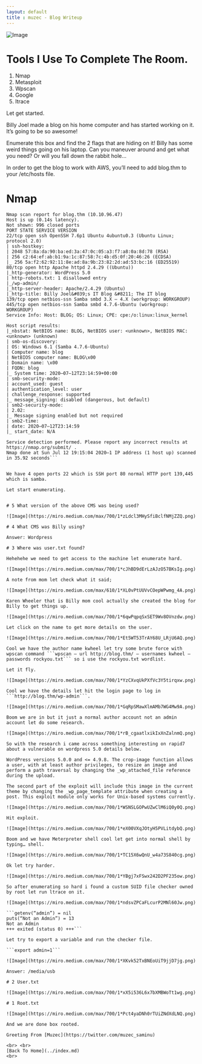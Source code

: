 ```yaml
---
layout: default
title : muzec - Blog Writeup
---
```


![Image](https://miro.medium.com/max/700/1*Sx8UMBarKnpgZ6UQXOuOmQ.png)

# Tools I Use To Complete The Room.

1. Nmap
2. Metasploit
3. Wpscan
4. Google
5. ltrace

Let get started.

Billy Joel made a blog on his home computer and has started working on it. It’s going to be so awesome!

Enumerate this box and find the 2 flags that are hiding on it! Billy has some weird things going on his laptop. Can you maneuver around and get what you need? Or will you fall down the rabbit hole…

In order to get the blog to work with AWS, you’ll need to add blog.thm to your /etc/hosts file.


# Nmap

```Nmap 7.80 scan initiated Sun Jul 12 19:14:28 2020 as: nmap -sC -sV -oA nmap blog.thm
Nmap scan report for blog.thm (10.10.96.47)
Host is up (0.14s latency).
Not shown: 996 closed ports
PORT STATE SERVICE VERSION
22/tcp open ssh OpenSSH 7.6p1 Ubuntu 4ubuntu0.3 (Ubuntu Linux; protocol 2.0)
| ssh-hostkey:
| 2048 57:8a:da:90:ba:ed:3a:47:0c:05:a3:f7:a8:0a:8d:78 (RSA)
| 256 c2:64:ef:ab:b1:9a:1c:87:58:7c:4b:d5:0f:20:46:26 (ECDSA)
|_ 256 5a:f2:62:92:11:8e:ad:8a:9b:23:82:2d:ad:53:bc:16 (ED25519)
80/tcp open http Apache httpd 2.4.29 ((Ubuntu))
|_http-generator: WordPress 5.0
| http-robots.txt: 1 disallowed entry
|_/wp-admin/
|_http-server-header: Apache/2.4.29 (Ubuntu)
|_http-title: Billy Joel&#039;s IT Blog &#8211; The IT blog
139/tcp open netbios-ssn Samba smbd 3.X — 4.X (workgroup: WORKGROUP)
445/tcp open netbios-ssn Samba smbd 4.7.6-Ubuntu (workgroup: WORKGROUP)
Service Info: Host: BLOG; OS: Linux; CPE: cpe:/o:linux:linux_kernel

Host script results:
|_nbstat: NetBIOS name: BLOG, NetBIOS user: <unknown>, NetBIOS MAC: <unknown> (unknown)
| smb-os-discovery:
| OS: Windows 6.1 (Samba 4.7.6-Ubuntu)
| Computer name: blog
| NetBIOS computer name: BLOG\x00
| Domain name: \x00
| FQDN: blog
|_ System time: 2020–07–12T23:14:59+00:00
| smb-security-mode:
| account_used: guest
| authentication_level: user
| challenge_response: supported
|_ message_signing: disabled (dangerous, but default)
| smb2-security-mode:
| 2.02:
|_ Message signing enabled but not required
| smb2-time:
| date: 2020–07–12T23:14:59
|_ start_date: N/A

Service detection performed. Please report any incorrect results at https://nmap.org/submit/ .
Nmap done at Sun Jul 12 19:15:04 2020–1 IP address (1 host up) scanned in 35.92 seconds```


We have 4 open ports 22 which is SSH port 80 normal HTTP port 139,445 which is samba.

Let start enumerating.


# 5 What version of the above CMS was being used?

![Image](https://miro.medium.com/max/700/1*zLdcl3MHySfiBclfNMjZZQ.png)

# 4 What CMS was Billy using?

Answer: Wordpress

# 3 Where was user.txt found?

Hehehehe we need to get access to the machine let enumerate hard.

![Image](https://miro.medium.com/max/700/1*cJhBD9dErLzAJzO57BKsIg.png)

A note from mom let check what it said;

![Image](https://miro.medium.com/max/610/1*XL0vPtUUVvCOepWPwmg_4A.png)

Karen Wheeler that is Billy mom cool actually she created the blog for Billy to get things up.

![Image](https://miro.medium.com/max/700/1*6qwPqpqSxSET9Wv8OVnzdw.png)

Let click on the name to get more details on the user.

![Image](https://miro.medium.com/max/700/1*Et5WT53TrAY68U_LRjU6AQ.png)

Cool we have the author name kwheel let try some brute force with wpscan command ```wpscan — url http://blog.thm/ — usernames kwheel — passwords rockyou.txt``` so i use the rockyou.txt wordlist.

Let it fly.

![Image](https://miro.medium.com/max/700/1*YzCXvqUkPXfVc3Y5tirqxw.png)

Cool we have the details let hit the login page to log in ```http://blog.thm/wp-admin```.

![Image](https://miro.medium.com/max/700/1*GqRpSMawXlmAMb7WG4Mw9A.png)

Boom we are in but it just a normal author account not an admin account let do some research.

![Image](https://miro.medium.com/max/700/1*rB_cgaatlxikIxXnZalnmQ.png)

So with the research i came across something interesting on rapid7 about a vulnerable on wordpress 5.0 details below.

WordPress versions 5.0.0 and <= 4.9.8. The crop-image function allows a user, with at least author privileges, to resize an image and perform a path traversal by changing the _wp_attached_file reference during the upload.

The second part of the exploit will include this image in the current theme by changing the _wp_page_template attribute when creating a post. This exploit module only works for Unix-based systems currently.

![Image](https://miro.medium.com/max/700/1*WSNSLGOPwUZwClM6iQ0y0Q.png)

Hit exploit.

![Image](https://miro.medium.com/max/700/1*eX00VXqJOtyH5PVLitdybQ.png)

Boom and we have Meterpreter shell cool let get into normal shell by typing… shell.

![Image](https://miro.medium.com/max/700/1*TC15X6wQnU_w4a73S840cg.png)

Ok let try harder.

![Image](https://miro.medium.com/max/700/1*YBgj7xFSwx242D2PF235ow.png)

So after enumerating so hard i found a custom SUID file checker owned by root let run ltrace on it.

![Image](https://miro.medium.com/max/700/1*ndsvZPCaFLcurP2MNl60Jw.png)

```getenv(“admin”) = nil
puts(“Not an Admin”) = 13
Not an Admin
+++ exited (status 0) +++```

Let try to export a variable and run the checker file.

```export admin=1```

![Image](https://miro.medium.com/max/700/1*XKvk52TxBNEoUiT9jjD7jg.png)

Answer: /media/usb

# 2 User.txt

![Image](https://miro.medium.com/max/700/1*xX5i536L6x7bXMBWoTt1wg.png)

# 1 Root.txt

![Image](https://miro.medium.com/max/700/1*Pct4yaDNh0rTUiZNdXdLNQ.png)

And we are done box rooted.

Greeting From [Muzec](https://twitter.com/muzec_saminu)

<br> <br>
[Back To Home](../index.md)
<br>
